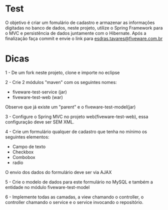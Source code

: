 # Test

O objetivo é criar um fomulário de cadastro e armazenar as informações digitadas no banco de dados, neste projeto, utilize o Spring Framework para o MVC e persistência de dados juntamente com o Hibernate. Após a finalização faça commit e envie o link para esdras.tavares@fiveware.com.br

# Dicas

1 - De um fork neste projeto, clone e importe no eclipse

2 - Crie 2 módulos "maven" com os seguintes nomes:

  - fiveware-test-service (jar)
  - fiveware-test-web (war)
  
Observe que já existe um "parent" e o fiveware-test-model(jar)

3 - Configure o Spring MVC no projeto web(fiveware-test-web), essa configuração deve ser SEM XML.

4 - Crie um formulário qualquer de cadastro que tenha no mínimo os seguintes elementos:

  - Campo de texto
  - Checkbox
  - Combobox
  - radio
  
O envio dos dados do formulário deve ser via AJAX

5 - Crie o modelo de dados para este formulário no MySQL e também a entidade no módulo fiveware-test-model

6 - Implemente todas as camadas, a view chamando o controller, o controller chamando o service e o service invocando o repositório.
